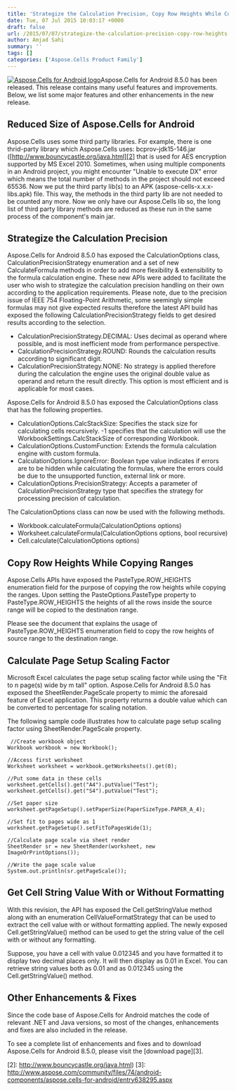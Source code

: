 ```yaml
---
title: 'Strategize the Calculation Precision, Copy Row Heights While Copying Ranges, Size is Reduced and Many More in Aspose.Cells for Android 8.5.0'
date: Tue, 07 Jul 2015 10:03:17 +0000
draft: false
url: /2015/07/07/strategize-the-calculation-precision-copy-row-heights-while-copying-ranges-size-is-reduced-and-many-more-in-aspose.cells-for-android-8.5.0/
author: Amjad Sahi
summary: ''
tags: []
categories: ['Aspose.Cells Product Family']
---
```


[![Aspose.Cells for Android logo][1]](https://blog.aspose.com/wp-content/uploads/sites/2/2014/06/aspose-Cells-for-Android_100.png)Aspose.Cells for Android 8.5.0 has been released. This release contains many useful features and improvements. Below, we list some major features and other enhancements in the new release.

## Reduced Size of Aspose.Cells for Android

Aspose.Cells uses some third party libraries. For example, there is one thrid-party library which Aspose.Cells uses: bcprov-jdk15-146.jar ([http://www.bouncycastle.org/java.html][2] that is used for AES encryption supported by MS Excel 2010. Sometimes, when using multiple components in an Android project, you might encounter "Unable to execute DX" error which means the total number of methods in the project should not exceed 65536. Now we put the third party lib(s) to an APK (aspose-cells-x.x.x-libs.apk) file. This way, the methods in the third party lib are not needed to be counted any more. Now we only have our Aspose.Cells lib so, the long list of third party library methods are reduced as these run in the same process of the component's main jar.

## Strategize the Calculation Precision

Aspose.Cells for Android 8.5.0 has exposed the CalculationOptions class, CalculationPrecisionStrategy enumeration and a set of new CalculateFormula methods in order to add more flexibility & extensibility to the formula calculation engine. These new APIs were added to facilitate the user who wish to strategize the calculation precision handling on their own according to the application requirements. Please note, due to the precision issue of IEEE 754 Floating-Point Arithmetic, some seemingly simple formulas may not give expected results therefore the latest API build has exposed the following CalculationPrecisionStrategy fields to get desired results according to the selection.

*   CalculationPrecisionStrategy.DECIMAL: Uses decimal as operand where possible, and is most inefficient mode from performance perspective.
*   CalculationPrecisionStrategy.ROUND: Rounds the calculation results according to significant digit.
*   CalculationPrecisionStrategy.NONE: No strategy is applied therefore during the calculation the engine uses the original double value as operand and return the result directly. This option is most efficient and is applicable for most cases.

Aspose.Cells for Android 8.5.0 has exposed the CalculationOptions class that has the following properties.

*   CalculationOptions.CalcStackSize: Specifies the stack size for calculating cells recursively. -1 specifies that the calculation will use the WorkbookSettings.CalcStackSize of corresponding Workbook.
*   CalculationOptions.CustomFunction: Extends the formula calculation engine with custom formula.
*   CalculationOptions.IgnoreError: Boolean type value indicates if errors are to be hidden while calculating the formulas, where the errors could be due to the unsupported function, external link or more.
*   CalculationOptions.PrecisionStrategy: Accepts a parameter of CalculationPrecisionStrategy type that specifies the strategy for processing precision of calculation.

The CalculationOptions class can now be used with the following methods.

*   Workbook.calculateFormula(CalculationOptions options)
*   Worksheet.calculateFormula(CalculationOptions options, bool recursive)
*   Cell.calculate(CalculationOptions options)

## Copy Row Heights While Copying Ranges

Aspose.Cells APIs have exposed the PasteType.ROW\_HEIGHTS enumeration field for the purpose of copying the row heights while copying the ranges. Upon setting the PasteOptions.PasteType property to PasteType.ROW\_HEIGHTS the heights of all the rows inside the source range will be copied to the destination range.

Please see the document that explains the usage of PasteType.ROW\_HEIGHTS enumeration field to copy the row heights of source range to the destination range.

## Calculate Page Setup Scaling Factor

Microsoft Excel calculates the page setup scaling factor while using the "Fit to n page(s) wide by m tall" option. Aspose.Cells for Android 8.5.0 has exposed the SheetRender.PageScale property to mimic the aforesaid feature of Excel application. This property returns a double value which can be converted to percentage for scaling notation.

The following sample code illustrates how to calculate page setup scaling factor using SheetRender.PageScale property.

```
 //Create workbook object
Workbook workbook = new Workbook();

//Access first worksheet
Worksheet worksheet = workbook.getWorksheets().get(0);

//Put some data in these cells
worksheet.getCells().get("A4").putValue("Test");
worksheet.getCells().get("S4").putValue("Test");

//Set paper size
worksheet.getPageSetup().setPaperSize(PaperSizeType.PAPER_A_4);

//Set fit to pages wide as 1
worksheet.getPageSetup().setFitToPagesWide(1);

//Calculate page scale via sheet render
SheetRender sr = new SheetRender(worksheet, new ImageOrPrintOptions());

//Write the page scale value
System.out.println(sr.getPageScale()); 
```

## Get Cell String Value With or Without Formatting

With this revision, the API has exposed the Cell.getStringValue method along with an enumeration CellValueFormatStrategy that can be used to extract the cell value with or without formatting applied. The newly exposed Cell.getStringValue() method can be used to get the string value of the cell with or without any formatting.

Suppose, you have a cell with value 0.012345 and you have formatted it to display two decimal places only. It will then display as 0.01 in Excel. You can retrieve string values both as 0.01 and as 0.012345 using the Cell.getStringValue() method.

## Other Enhancements & Fixes

Since the code base of Aspose.Cells for Android matches the code of relevant .NET and Java versions, so most of the changes, enhancements and fixes are also included in the release.

To see a complete list of enhancements and fixes and to download Aspose.Cells for Android 8.5.0, please visit the [download page][3].




[1]: https://blog.aspose.com/wp-content/uploads/sites/2/2014/06/aspose-Cells-for-Android_100.png "Aspose.Cells for Android logo"
[2]: http://www.bouncycastle.org/java.html)
[3]: http://www.aspose.com/community/files/74/android-components/aspose.cells-for-android/entry638295.aspx




